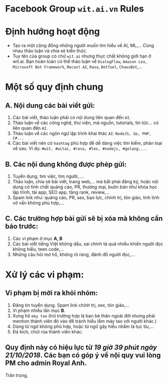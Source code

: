 # Facebook Group `wit.ai.vn` Rules

# Định hướng hoạt động
- Tạo ra một cộng đồng những người muốn tìm hiểu về AI, ML,... Cùng nhau thảo luận và chia sẻ kiến thức.
- Tuy tên của group có chữ `wit.ai` nhưng thực chất không giới hạn ở wit.ai. Bạn hoàn toàn có thể thảo luận về `DialogFlow`, `Amazon Lex`, `Microsoft Bot Framework`, `Recast AI`, `Rasa`, `Botfuel`, `ChaosBot`,...

# Một số quy định chung

## A. Nội dung các bài viết gửi:

1. Các bài viết, thảo luận phải có nội dung liên quan đến `AI`.
2. Thảo luận về các công nghệ, thư viện, mã nguồn, tutorials, tin tức... có liên quan đến `AI`.
3. Thảo luận về các ngôn ngữ lập trình khai thác `AI`: `NodeJS, Go, PHP, C#...`
4. Các bài viết nên có `hashtag` phù hợp để dễ dàng việc tìm kiếm, phân loại về sau. Ví dụ: `#wit, #witai, #rasa, #lex, #nodejs, #golang,...`

## B. Các nội dung không được phép gửi:

1. Tuyển dụng, tìm việc, tìm người,....
2. Thảo luận, chia sẻ bài viết, trang web,... mà bắt phải đăng ký, hoặc nội dung có tính chất quảng cáo, PR, thương mại, buôn bán như khóa học lập trình, tải app, SEO app, tăng rank, review,...
3. Spam link như: quảng cáo, PR, sex, bạo lực, chính trị, tôn giáo, linh tinh vớ
vẩn không phù hợp,...

## C. Các trường hợp bài gửi sẽ bị xóa mà không cần báo trước:

1. Các vi phạm ở mục **A, B**
2. Các bài viết tiếng Việt không dấu, sai chính tả quá nhiều khiến người đọc không hiểu, teen code,...
3. Những câu hỏi mơ hồ, không rõ ràng, đánh đố người đọc,...


# Xử lý các vi phạm:

## Vi phạm bị mời ra khỏi nhóm:

1. Đăng tin tuyển dụng. Spam link chính trị, sex, tôn giáo,...
2. Vi phạm nhiều lần mục **B**.
3. Xưng hô `mày tao` (trừ trường hợp là bạn bè thân ngoài đời nhưng phải mention thành viên đó vào để tránh hiểu lầm mày tao với người khác.) 
4. Dùng từ ngữ không phù hợp, hoặc từ ngữ gây hiểu nhầm là tục tĩu,... 
5. Đả kích, chửi rủa thành viên khác.


## Quy định này có hiệu lực từ ***19 giờ 39 phút ngày 21/10/2018***. Các bạn có góp ý về nội quy vui lòng PM cho admin Royal Anh.

Trân trọng,